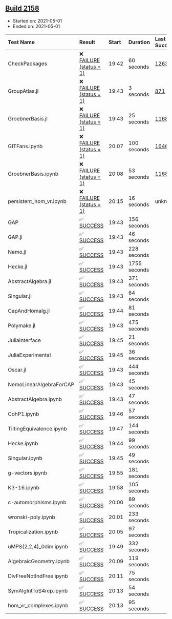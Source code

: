 ## [Build 2158](https://oscarci.mathematik.uni-kl.de/job/oscar-stable/2158/)

* Started on: 2021-05-01
* Ended on: 2021-05-01

| Test Name    | Result | Start | Duration | Last Success | First Failure |
|:-------------|:-------|:------|:---------|:-------------|:--------------|
| CheckPackages | ❌ [FAILURE (status = 1)](https://oscarci.mathematik.uni-kl.de/job/oscar-stable/2158/artifact/logs/build-2158/CheckPackages.log) | 19:42 | 60 seconds | [1263](https://oscarci.mathematik.uni-kl.de/job/oscar-stable/1263/) | [1264](https://oscarci.mathematik.uni-kl.de/job/oscar-stable/1264/) |
| GroupAtlas.jl | ❌ [FAILURE (status = 1)](https://oscarci.mathematik.uni-kl.de/job/oscar-stable/2158/artifact/logs/build-2158/GroupAtlas.jl.log) | 19:43 | 3 seconds | [871](https://oscarci.mathematik.uni-kl.de/job/oscar-stable/871/) | [872](https://oscarci.mathematik.uni-kl.de/job/oscar-stable/872/) |
| GroebnerBasis.jl | ❌ [FAILURE (status = 1)](https://oscarci.mathematik.uni-kl.de/job/oscar-stable/2158/artifact/logs/build-2158/GroebnerBasis.jl.log) | 19:43 | 25 seconds | [1168](https://oscarci.mathematik.uni-kl.de/job/oscar-stable/1168/) | [1169](https://oscarci.mathematik.uni-kl.de/job/oscar-stable/1169/) |
| GITFans.ipynb | ❌ [FAILURE (status = 1)](https://oscarci.mathematik.uni-kl.de/job/oscar-stable/2158/artifact/logs/build-2158/GITFans.ipynb.log) | 20:07 | 100 seconds | [1646](https://oscarci.mathematik.uni-kl.de/job/oscar-stable/1646/) | [1647](https://oscarci.mathematik.uni-kl.de/job/oscar-stable/1647/) |
| GroebnerBasis.ipynb | ❌ [FAILURE (status = 1)](https://oscarci.mathematik.uni-kl.de/job/oscar-stable/2158/artifact/logs/build-2158/GroebnerBasis.ipynb.log) | 20:08 | 53 seconds | [1168](https://oscarci.mathematik.uni-kl.de/job/oscar-stable/1168/) | [1169](https://oscarci.mathematik.uni-kl.de/job/oscar-stable/1169/) |
| persistent_hom_vr.ipynb | ❌ [FAILURE (status = 1)](https://oscarci.mathematik.uni-kl.de/job/oscar-stable/2158/artifact/logs/build-2158/persistent_hom_vr.ipynb.log) | 20:15 | 16 seconds | unknown | unknown |
| GAP | ✅ [SUCCESS](https://oscarci.mathematik.uni-kl.de/job/oscar-stable/2158/artifact/logs/build-2158/GAP.log) | 19:43 | 156 seconds |  |  |
| GAP.jl | ✅ [SUCCESS](https://oscarci.mathematik.uni-kl.de/job/oscar-stable/2158/artifact/logs/build-2158/GAP.jl.log) | 19:43 | 46 seconds |  |  |
| Nemo.jl | ✅ [SUCCESS](https://oscarci.mathematik.uni-kl.de/job/oscar-stable/2158/artifact/logs/build-2158/Nemo.jl.log) | 19:43 | 228 seconds |  |  |
| Hecke.jl | ✅ [SUCCESS](https://oscarci.mathematik.uni-kl.de/job/oscar-stable/2158/artifact/logs/build-2158/Hecke.jl.log) | 19:43 | 1755 seconds |  |  |
| AbstractAlgebra.jl | ✅ [SUCCESS](https://oscarci.mathematik.uni-kl.de/job/oscar-stable/2158/artifact/logs/build-2158/AbstractAlgebra.jl.log) | 19:43 | 371 seconds |  |  |
| Singular.jl | ✅ [SUCCESS](https://oscarci.mathematik.uni-kl.de/job/oscar-stable/2158/artifact/logs/build-2158/Singular.jl.log) | 19:43 | 64 seconds |  |  |
| CapAndHomalg.jl | ✅ [SUCCESS](https://oscarci.mathematik.uni-kl.de/job/oscar-stable/2158/artifact/logs/build-2158/CapAndHomalg.jl.log) | 19:44 | 81 seconds |  |  |
| Polymake.jl | ✅ [SUCCESS](https://oscarci.mathematik.uni-kl.de/job/oscar-stable/2158/artifact/logs/build-2158/Polymake.jl.log) | 19:43 | 475 seconds |  |  |
| JuliaInterface | ✅ [SUCCESS](https://oscarci.mathematik.uni-kl.de/job/oscar-stable/2158/artifact/logs/build-2158/JuliaInterface.log) | 19:45 | 21 seconds |  |  |
| JuliaExperimental | ✅ [SUCCESS](https://oscarci.mathematik.uni-kl.de/job/oscar-stable/2158/artifact/logs/build-2158/JuliaExperimental.log) | 19:45 | 36 seconds |  |  |
| Oscar.jl | ✅ [SUCCESS](https://oscarci.mathematik.uni-kl.de/job/oscar-stable/2158/artifact/logs/build-2158/Oscar.jl.log) | 19:43 | 444 seconds |  |  |
| NemoLinearAlgebraForCAP | ✅ [SUCCESS](https://oscarci.mathematik.uni-kl.de/job/oscar-stable/2158/artifact/logs/build-2158/NemoLinearAlgebraForCAP.log) | 19:43 | 45 seconds |  |  |
| AbstractAlgebra.ipynb | ✅ [SUCCESS](https://oscarci.mathematik.uni-kl.de/job/oscar-stable/2158/artifact/logs/build-2158/AbstractAlgebra.ipynb.log) | 19:43 | 47 seconds |  |  |
| CohP1.ipynb | ✅ [SUCCESS](https://oscarci.mathematik.uni-kl.de/job/oscar-stable/2158/artifact/logs/build-2158/CohP1.ipynb.log) | 19:46 | 57 seconds |  |  |
| TiltingEquivalence.ipynb | ✅ [SUCCESS](https://oscarci.mathematik.uni-kl.de/job/oscar-stable/2158/artifact/logs/build-2158/TiltingEquivalence.ipynb.log) | 19:47 | 144 seconds |  |  |
| Hecke.ipynb | ✅ [SUCCESS](https://oscarci.mathematik.uni-kl.de/job/oscar-stable/2158/artifact/logs/build-2158/Hecke.ipynb.log) | 19:44 | 99 seconds |  |  |
| Singular.ipynb | ✅ [SUCCESS](https://oscarci.mathematik.uni-kl.de/job/oscar-stable/2158/artifact/logs/build-2158/Singular.ipynb.log) | 19:45 | 49 seconds |  |  |
| g-vectors.ipynb | ✅ [SUCCESS](https://oscarci.mathematik.uni-kl.de/job/oscar-stable/2158/artifact/logs/build-2158/g-vectors.ipynb.log) | 19:55 | 181 seconds |  |  |
| K3-16.ipynb | ✅ [SUCCESS](https://oscarci.mathematik.uni-kl.de/job/oscar-stable/2158/artifact/logs/build-2158/K3-16.ipynb.log) | 19:58 | 105 seconds |  |  |
| c-automorphisms.ipynb | ✅ [SUCCESS](https://oscarci.mathematik.uni-kl.de/job/oscar-stable/2158/artifact/logs/build-2158/c-automorphisms.ipynb.log) | 20:00 | 89 seconds |  |  |
| wronski-poly.ipynb | ✅ [SUCCESS](https://oscarci.mathematik.uni-kl.de/job/oscar-stable/2158/artifact/logs/build-2158/wronski-poly.ipynb.log) | 20:01 | 233 seconds |  |  |
| Tropicalization.ipynb | ✅ [SUCCESS](https://oscarci.mathematik.uni-kl.de/job/oscar-stable/2158/artifact/logs/build-2158/Tropicalization.ipynb.log) | 20:05 | 97 seconds |  |  |
| uMPS(2,2,4)_0dim.ipynb | ✅ [SUCCESS](https://oscarci.mathematik.uni-kl.de/job/oscar-stable/2158/artifact/logs/build-2158/uMPS-2-2-4-_0dim.ipynb.log) | 19:49 | 332 seconds |  |  |
| AlgebraicGeometry.ipynb | ✅ [SUCCESS](https://oscarci.mathematik.uni-kl.de/job/oscar-stable/2158/artifact/logs/build-2158/AlgebraicGeometry.ipynb.log) | 20:09 | 119 seconds |  |  |
| DivFreeNotIndFree.ipynb | ✅ [SUCCESS](https://oscarci.mathematik.uni-kl.de/job/oscar-stable/2158/artifact/logs/build-2158/DivFreeNotIndFree.ipynb.log) | 20:11 | 75 seconds |  |  |
| SymAlgIntToS4rep.ipynb | ✅ [SUCCESS](https://oscarci.mathematik.uni-kl.de/job/oscar-stable/2158/artifact/logs/build-2158/SymAlgIntToS4rep.ipynb.log) | 20:13 | 54 seconds |  |  |
| hom_vr_complexes.ipynb | ✅ [SUCCESS](https://oscarci.mathematik.uni-kl.de/job/oscar-stable/2158/artifact/logs/build-2158/hom_vr_complexes.ipynb.log) | 20:13 | 95 seconds |  |  |
